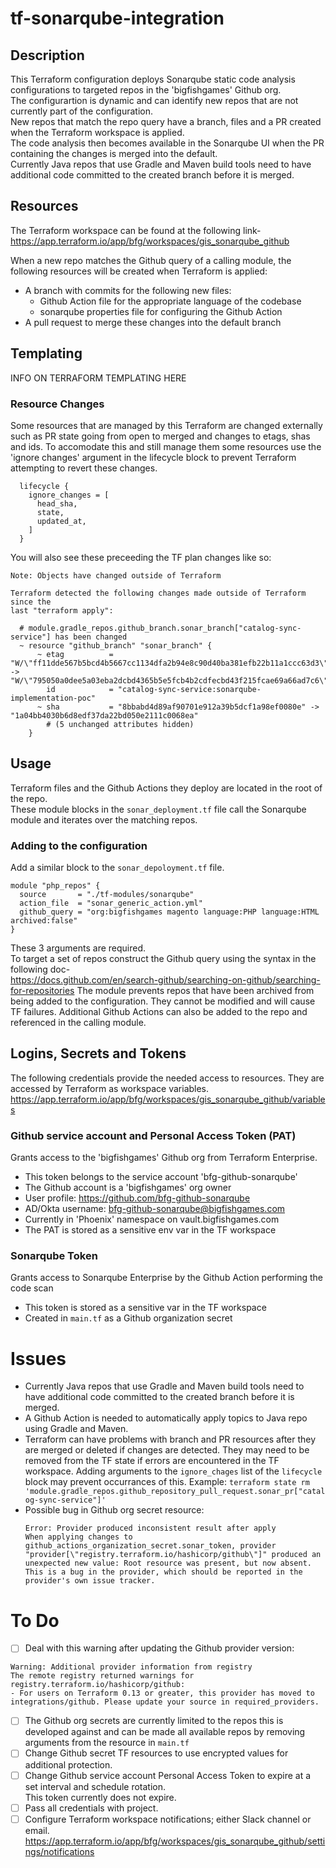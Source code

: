 # tf-sonarqube-integration

## Description
This Terraform configuration deploys Sonarqube static code analysis configurations to targeted repos in the 'bigfishgames' Github org.  
The configurartion is dynamic and can identify new repos that are not currently part of the configuration.  
New repos that match the repo query have a branch, files and a PR created when the Terraform workspace is applied.  
The code analysis then becomes available in the Sonarqube UI when the PR containing the changes is merged into the default.  
Currently Java repos that use Gradle and Maven build tools need to have additional code committed to the created branch before it is merged.

## Resources
The Terraform workspace can be found at the following link-  
https://app.terraform.io/app/bfg/workspaces/gis_sonarqube_github

When a new repo matches the Github query of a calling module, the following resources will be created when Terraform is applied:
- A branch with commits for the following new files:
	- Github Action file for the appropriate language of the codebase
	- sonarqube properties file for configuring the Github Action
- A pull request to merge these changes into the default branch

## Templating
INFO ON TERRAFORM TEMPLATING HERE

### Resource Changes
Some resources that are managed by this Terraform are changed externally such as PR state going from open to merged and changes to etags, shas and ids. To accomodate this and still manage them some resources use the 'ignore changes' argument in the lifecycle block to prevent Terraform attempting to revert these changes.
```
  lifecycle {
    ignore_changes = [
      head_sha,
      state,
      updated_at,
    ]
  }
  ```

You will also see these preceeding the TF plan changes like so:
```
Note: Objects have changed outside of Terraform

Terraform detected the following changes made outside of Terraform since the
last "terraform apply":

  # module.gradle_repos.github_branch.sonar_branch["catalog-sync-service"] has been changed
  ~ resource "github_branch" "sonar_branch" {
      ~ etag          = "W/\"ff11dde567b5bcd4b5667cc1134dfa2b94e8c90d40ba381efb22b11a1ccc63d3\"" -> "W/\"795050a0dee5a03eba2dcbd4365b5e5fcb4b2cdfecbd43f215fcae69a66ad7c6\""
        id            = "catalog-sync-service:sonarqube-implementation-poc"
      ~ sha           = "8bbabd4d89af90701e912a39b5dcf1a98ef0080e" -> "1a04bb4030b6d8edf37da22bd050e2111c0068ea"
        # (5 unchanged attributes hidden)
    }
```

## Usage
Terraform files and the Github Actions they deploy are located in the root of the repo.  
These module blocks in the `sonar_deployment.tf` file call the Sonarqube module and iterates over the matching repos.  

### Adding to the configuration
Add a similar block to the `sonar_depoloyment.tf` file.
```
module "php_repos" {
  source       = "./tf-modules/sonarqube"
  action_file  = "sonar_generic_action.yml"
  github_query = "org:bigfishgames magento language:PHP language:HTML archived:false"
}
```
These 3 arguments are required.  
To target a set of repos construct the Github query using the syntax in the following doc-  
https://docs.github.com/en/search-github/searching-on-github/searching-for-repositories
The module prevents repos that have been archived from being added to the configuration. They cannot be modified and will cause TF failures.
Additional Github Actions can also be added to the repo and referenced in the calling module.

## Logins, Secrets and Tokens
The following credentials provide the needed access to resources.
They are accessed by Terraform as workspace variables.  
https://app.terraform.io/app/bfg/workspaces/gis_sonarqube_github/variables

### Github service account and Personal Access Token (PAT)
Grants access to the 'bigfishgames' Github org from Terraform Enterprise. 
- This token belongs to the service account 'bfg-github-sonarqube'
- The Github account is a 'bigfishgames' org owner
- User profile: https://github.com/bfg-github-sonarqube
- AD/Okta username: bfg-github-sonarqube@bigfishgames.com
- Currently in 'Phoenix' namespace on vault.bigfishgames.com
- The PAT is stored as a sensitive env var in the TF workspace

### Sonarqube Token
Grants access to Sonarqube Enterprise by the Github Action performing the code scan
- This token is stored as a sensitive var in the TF workspace
- Created in `main.tf` as a Github organization secret

# Issues
- Currently Java repos that use Gradle and Maven build tools need to have additional code committed to the created branch before it is merged.
- A Github Action is needed to automatically apply topics to Java repo using Gradle and Maven.
- Terraform can have problems with branch and PR resources after they are merged or deleted if changes are detected. They may need to be removed from the TF state if errors are encountered in the TF workspace. Adding arguments to the `ignore_chages` list of the `lifecycle` block may prevent occurrances of this.
Example: `terraform state rm 'module.gradle_repos.github_repository_pull_request.sonar_pr["catalog-sync-service"]'`
- Possible bug in Github org secret resource:
  ```
  Error: Provider produced inconsistent result after apply
  When applying changes to github_actions_organization_secret.sonar_token, provider "provider[\"registry.terraform.io/hashicorp/github\"]" produced an unexpected new value: Root resource was present, but now absent. This is a bug in the provider, which should be reported in the provider's own issue tracker.
  ```

# To Do
- [ ] Deal with this warning after updating the Github provider version:
```
Warning: Additional provider information from registry
The remote registry returned warnings for registry.terraform.io/hashicorp/github:
- For users on Terraform 0.13 or greater, this provider has moved to integrations/github. Please update your source in required_providers.
```
- [ ] The Github org secrets are currently limited to the repos this is developed against and can be made all available repos by removing arguments from the resource in `main.tf`
- [ ] Change Github secret TF resources to use encrypted values for additional protection.
- [ ] Change Github service account Personal Access Token to expire at a set interval and schedule rotation.  
     This token currently does not expire.
- [ ] Pass all credentials with project.
- [ ] Configure Terraform workspace notifications; either Slack channel or email.
  https://app.terraform.io/app/bfg/workspaces/gis_sonarqube_github/settings/notifications
